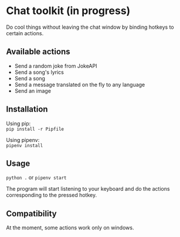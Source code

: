 # Chat toolkit (in progress)
Do cool things without leaving the chat window by binding hotkeys to certain actions.

## Available actions
- Send a random joke from JokeAPI
- Send a song's lyrics
- Send a song
- Send a message translated on the fly to any language
- Send an image

## Installation
Using pip:  
`pip install -r Pipfile`  

Using pipenv:  
`pipenv install`

## Usage
`python .`  or `pipenv start`

The program will start listening to your keyboard and do the actions corresponding to the pressed hotkey.

## Compatibility 
At the moment, some actions work only on windows.
